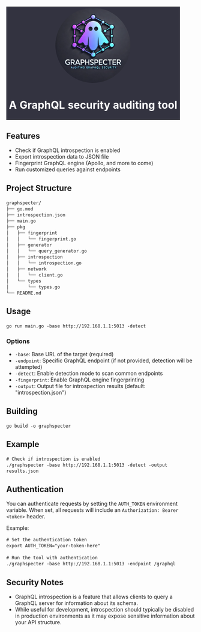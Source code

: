 <table width="100%" align="center">
  <tr>
    <td align="center" bgcolor="#333340">
      <img src="img/graphspecter.png" width="200" style="border-radius: 50%;">
      <h1 style="color: white;">A GraphQL security auditing tool</h1>
    </td>
  </tr>
</table>

## Features

- Check if GraphQL introspection is enabled
- Export introspection data to JSON file
- Fingerprint GraphQL engine (Apollo, and more to come)
- Run customized queries against endpoints

## Project Structure

```
graphspecter/
├── go.mod
├── introspection.json
├── main.go
├── pkg
│   ├── fingerprint
│   │   └── fingerprint.go
│   ├── generator
│   │   └── query_generator.go
│   ├── introspection
│   │   └── introspection.go
│   ├── network
│   │   └── client.go
│   └── types
│       └── types.go
└── README.md
```

## Usage

```
go run main.go -base http://192.168.1.1:5013 -detect
```

### Options

- `-base`: Base URL of the target (required)
- `-endpoint`: Specific GraphQL endpoint (if not provided, detection will be attempted)
- `-detect`: Enable detection mode to scan common endpoints
- `-fingerprint`: Enable GraphQL engine fingerprinting
- `-output`: Output file for introspection results (default: "introspection.json")

## Building

```
go build -o graphspecter
```

## Example

```
# Check if introspection is enabled
./graphspecter -base http://192.168.1.1:5013 -detect -output results.json
```

## Authentication

You can authenticate requests by setting the `AUTH_TOKEN` environment variable. When set, all requests will include an `Authorization: Bearer <token>` header.

Example:
```
# Set the authentication token
export AUTH_TOKEN="your-token-here"

# Run the tool with authentication
./graphspecter -base http://192.168.1.1:5013 -endpoint /graphql
```

## Security Notes

- GraphQL introspection is a feature that allows clients to query a GraphQL server for information about its schema.
- While useful for development, introspection should typically be disabled in production environments as it may expose sensitive information about your API structure.
